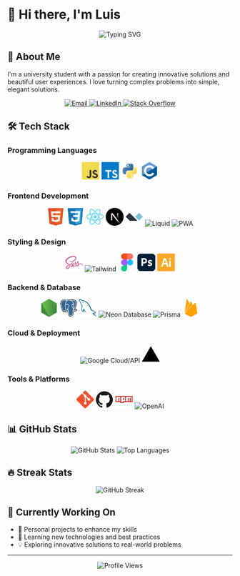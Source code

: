 # 👋 Hi there, I'm Luis

<div align="center">
  <img src="https://readme-typing-svg.herokuapp.com?font=Fira+Code&pause=1000&color=00F7FF&center=true&vCenter=true&width=435&lines=Always+learning+new+things;Passionate+about+technology" alt="Typing SVG" />
</div>

## 🚀 About Me

I'm a university student with a passion for creating innovative solutions and beautiful user experiences. I love turning complex problems into simple, elegant solutions.

<div align="center">
  <a href="mailto:luisfer.montesblanco@Outlook.com">
    <img src="https://img.shields.io/badge/Email-0078D4?style=for-the-badge&logo=microsoft-outlook&logoColor=white" alt="Email"/>
  </a>
  <a href="https://www.linkedin.com/in/luisfer--/">
    <img src="https://img.shields.io/badge/LinkedIn-0077B5?style=for-the-badge&logo=linkedin&logoColor=white" alt="LinkedIn"/>
  </a>
  <a href="https://es.stackoverflow.com/users/163233/luis-fernando-montes-blanco">
    <img src="https://img.shields.io/badge/Stack_Overflow-FE7A16?style=for-the-badge&logo=stack-overflow&logoColor=white" alt="Stack Overflow"/>
  </a>
</div>

## 🛠️ Tech Stack

### Programming Languages
<div align="center">
  <img src="https://raw.githubusercontent.com/devicons/devicon/master/icons/javascript/javascript-original.svg" alt="JavaScript" width="40" height="40"/>
  <img src="https://raw.githubusercontent.com/devicons/devicon/master/icons/typescript/typescript-original.svg" alt="TypeScript" width="40" height="40"/>
  <img src="https://raw.githubusercontent.com/devicons/devicon/master/icons/python/python-original.svg" alt="Python" width="40" height="40"/>
  <img src="https://raw.githubusercontent.com/devicons/devicon/master/icons/c/c-original.svg" alt="C" width="40" height="40"/>
</div>

### Frontend Development
<div align="center">
  <img src="https://raw.githubusercontent.com/devicons/devicon/master/icons/html5/html5-original.svg" alt="HTML5" width="40" height="40"/>
  <img src="https://raw.githubusercontent.com/devicons/devicon/master/icons/css3/css3-original.svg" alt="CSS3" width="40" height="40"/>
  <img src="https://raw.githubusercontent.com/devicons/devicon/master/icons/react/react-original.svg" alt="React" width="40" height="40"/>
  <img src="https://raw.githubusercontent.com/devicons/devicon/master/icons/nextjs/nextjs-original.svg" alt="Next.js" width="40" height="40"/>
  <img src="https://raw.githubusercontent.com/devicons/devicon/master/icons/alpinejs/alpinejs-original.svg" alt="Alpine.js" width="40" height="40"/>
  <img src="https://sissel.gallerycdn.vsassets.io/extensions/sissel/shopify-liquid/4.0.1/1699358936199/Microsoft.VisualStudio.Services.Icons.Default" alt="Liquid" width="40" height="40"/>
  <img src="https://raw.githubusercontent.com/webmaxru/progressive-web-apps-logo/c43088c1809fbf5c45c04904db95d195ad7dc893/archive/proposal-webmaxru/pwa-logo.svg" alt="PWA" width="40" height="40"/>
</div>

### Styling & Design
<div align="center">
  <img src="https://raw.githubusercontent.com/devicons/devicon/master/icons/sass/sass-original.svg" alt="Sass" width="40" height="40"/>
  <img src="https://seeklogo.com/images/T/tailwind-css-logo-5AD4175897-seeklogo.com.png" alt="Tailwind" width="40" height="40"/>
  <img src="https://raw.githubusercontent.com/devicons/devicon/master/icons/figma/figma-original.svg" alt="Figma" width="40" height="40"/>
  <img src="https://raw.githubusercontent.com/devicons/devicon/master/icons/photoshop/photoshop-plain.svg" alt="Photoshop" width="40" height="40"/>
  <img src="https://raw.githubusercontent.com/devicons/devicon/master/icons/illustrator/illustrator-plain.svg" alt="Illustrator" width="40" height="40"/>
</div>

### Backend & Database
<div align="center">
  <img src="https://raw.githubusercontent.com/devicons/devicon/master/icons/nodejs/nodejs-original.svg" alt="Node.js" width="40" height="40"/>
  <img src="https://raw.githubusercontent.com/devicons/devicon/master/icons/postgresql/postgresql-original.svg" alt="PostgreSQL" width="40" height="40"/>
  <img src="https://raw.githubusercontent.com/devicons/devicon/master/icons/mysql/mysql-original.svg" alt="MySQL" width="40" height="40"/>
  <img src="https://console.neon.tech/favicon/favicon.svg" alt="Neon Database" width="40" height="40"/>
  <img src="https://cdn.worldvectorlogo.com/logos/prisma-2.svg" alt="Prisma" width="40" height="40"/>
  <img src="https://raw.githubusercontent.com/devicons/devicon/master/icons/firebase/firebase-plain.svg" alt="Firebase" width="40" height="40"/>
</div>

### Cloud & Deployment
<div align="center">
  <img src="https://www.vectorlogo.zone/logos/google_cloud/google_cloud-icon.svg" alt="Google Cloud/API" width="40" height="40"/>
  <img src="https://raw.githubusercontent.com/devicons/devicon/master/icons/vercel/vercel-original.svg" alt="Vercel" width="40" height="40"/>
</div>

### Tools & Platforms
<div align="center">
  <img src="https://raw.githubusercontent.com/devicons/devicon/master/icons/git/git-original.svg" alt="Git" width="40" height="40"/>
  <img src="https://raw.githubusercontent.com/devicons/devicon/master/icons/github/github-original.svg" alt="GitHub" width="40" height="40"/>
  <img src="https://raw.githubusercontent.com/devicons/devicon/master/icons/npm/npm-original-wordmark.svg" alt="npm" width="40" height="40"/>
  <img src="https://upload.wikimedia.org/wikipedia/commons/0/04/ChatGPT_logo.svg" alt="OpenAI" width="40" height="40"/>
</div>

## 📊 GitHub Stats

<div align="center">
  <img src="https://github-readme-stats.vercel.app/api?username=LuisF1203&show_icons=true&theme=dark&hide_border=true" alt="GitHub Stats" />
  <img src="https://github-readme-stats.vercel.app/api/top-langs/?username=LuisF1203&layout=compact&theme=dark&hide_border=true" alt="Top Languages" />
</div>

## 🔥 Streak Stats

<div align="center">
  <img src="https://github-readme-streak-stats.herokuapp.com/?user=LuisF1203&theme=dark&hide_border=true" alt="GitHub Streak" />
</div>

## 🎯 Currently Working On

- 🔭 Personal projects to enhance my skills
- 🌱 Learning new technologies and best practices
- 💡 Exploring innovative solutions to real-world problems

---

<div align="center">
  <img src="https://komarev.com/ghpvc/?username=LuisF1203&label=Profile%20views&color=0e75b6&style=flat" alt="Profile Views" />
</div>
